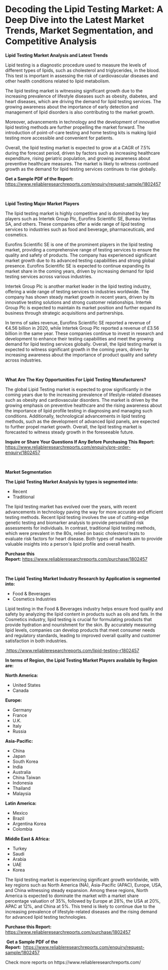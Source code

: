 <p><h1>Decoding the Lipid Testing Market: A Deep Dive into the Latest Market Trends, Market Segmentation, and Competitive Analysis</h1></p><p><strong>Lipid Testing Market Analysis and Latest Trends</strong></p>
<p><p>Lipid testing is a diagnostic procedure used to measure the levels of different types of lipids, such as cholesterol and triglycerides, in the blood. This test is important in assessing the risk of cardiovascular diseases and other health conditions related to lipid metabolism.</p><p>The lipid testing market is witnessing significant growth due to the increasing prevalence of lifestyle diseases such as obesity, diabetes, and heart diseases, which are driving the demand for lipid testing services. The growing awareness about the importance of early detection and management of lipid disorders is also contributing to the market growth.</p><p>Moreover, advancements in technology and the development of innovative lipid testing methods are further propelling the market forward. The introduction of point-of-care testing and home testing kits is making lipid testing more accessible and convenient for patients.</p><p>Overall, the lipid testing market is expected to grow at a CAGR of 7.5% during the forecast period, driven by factors such as increasing healthcare expenditure, rising geriatric population, and growing awareness about preventive healthcare measures. The market is likely to witness continued growth as the demand for lipid testing services continues to rise globally.</p></p>
<p><strong>Get a Sample PDF of the Report:&nbsp;</strong> <a href="https://www.reliableresearchreports.com/enquiry/request-sample/1802457">https://www.reliableresearchreports.com/enquiry/request-sample/1802457</a></p>
<p>&nbsp;</p>
<p><strong>Lipid Testing Major Market Players</strong></p>
<p><p>The lipid testing market is highly competitive and is dominated by key players such as Intertek Group Plc, Eurofins Scientific SE, Bureau Veritas SA, and others. These companies offer a wide range of lipid testing services to industries such as food and beverage, pharmaceuticals, and cosmetics.</p><p>Eurofins Scientific SE is one of the prominent players in the lipid testing market, providing a comprehensive range of testing services to ensure the quality and safety of products. The company has experienced significant market growth due to its advanced testing capabilities and strong global presence. Eurofins Scientific SE is expected to continue expanding its market share in the coming years, driven by increasing demand for lipid testing services across various industries.</p><p>Intertek Group Plc is another market leader in the lipid testing industry, offering a wide range of testing services to industries worldwide. The company has shown steady market growth in recent years, driven by its innovative testing solutions and strong customer relationships. Intertek Group Plc is expected to maintain its market position and further expand its business through strategic acquisitions and partnerships.</p><p>In terms of sales revenue, Eurofins Scientific SE reported a revenue of €4.56 billion in 2020, while Intertek Group Plc reported a revenue of £3.56 billion in the same year. These companies continue to invest in research and development to enhance their testing capabilities and meet the growing demand for lipid testing services globally. Overall, the lipid testing market is expected to witness significant growth in the coming years, driven by increasing awareness about the importance of product quality and safety across industries.</p></p>
<p>&nbsp;</p>
<p><strong>What Are The Key Opportunities For Lipid Testing Manufacturers?</strong></p>
<p><p>The global Lipid Testing market is expected to grow significantly in the coming years due to the increasing prevalence of lifestyle-related diseases such as obesity and cardiovascular disorders. The market is driven by the growing emphasis on preventive healthcare and the rising awareness about the importance of lipid profile testing in diagnosing and managing such conditions. Additionally, technological advancements in lipid testing methods, such as the development of advanced lipid panels, are expected to further propel market growth. Overall, the lipid testing market is forecasted to witness steady growth in the foreseeable future.</p></p>
<p><strong>Inquire or Share Your Questions If Any Before Purchasing This Report:</strong> <a href="https://www.reliableresearchreports.com/enquiry/pre-order-enquiry/1802457">https://www.reliableresearchreports.com/enquiry/pre-order-enquiry/1802457</a></p>
<p>&nbsp;</p>
<p><strong>Market Segmentation</strong></p>
<p><strong>The Lipid Testing Market Analysis by types is segmented into:</strong></p>
<p><ul><li>Recent</li><li>Traditional</li></ul></p>
<p><p>The lipid testing market has evolved over the years, with recent advancements in technology paving the way for more accurate and efficient testing methods. Recent lipid testing involves the use of cutting-edge genetic testing and biomarker analysis to provide personalized risk assessments for individuals. In contrast, traditional lipid testing methods, which were prevalent in the 80s, relied on basic cholesterol tests to evaluate risk factors for heart disease. Both types of markets aim to provide valuable insights into a person's lipid profile and overall health.</p></p>
<p><strong>Purchase this Report:&nbsp;</strong><a href="https://www.reliableresearchreports.com/purchase/1802457">https://www.reliableresearchreports.com/purchase/1802457</a></p>
<p>&nbsp;</p>
<p><strong>The Lipid Testing Market Industry Research by Application is segmented into:</strong></p>
<p><ul><li>Food & Beverages</li><li>Cosmetics Industries</li></ul></p>
<p><p>Lipid testing in the Food & Beverages industry helps ensure food quality and safety by analyzing the lipid content in products such as oils and fats. In the Cosmetics industry, lipid testing is crucial for formulating products that provide hydration and nourishment for the skin. By accurately measuring lipid levels, companies can develop products that meet consumer needs and regulatory standards, leading to improved overall quality and customer satisfaction in both industries.</p></p>
<p><a href="https://www.reliableresearchreports.com/lipid-testing-r1802457">&nbsp;https://www.reliableresearchreports.com/lipid-testing-r1802457</a></p>
<p><strong>In terms of Region, the Lipid Testing Market Players available by Region are:</strong></p>
<p>
    <p> <strong> North America: </strong>
        <ul>
            <li>United States</li>
            <li>Canada</li>
        </ul>
        </p> 
    <p> <strong> Europe: </strong>
        <ul>
            <li>Germany</li>
            <li>France</li>
            <li>U.K.</li>
            <li>Italy</li>
            <li>Russia</li>
        </ul>
        </p> 
    <p> <strong> Asia-Pacific: </strong>
        <ul>
            <li>China</li>
            <li>Japan</li>
            <li>South Korea</li>
            <li>India</li>
            <li>Australia</li>
            <li>China Taiwan</li>
            <li>Indonesia</li>
            <li>Thailand</li>
            <li>Malaysia</li>
        </ul>
        </p> 
    <p> <strong> Latin America: </strong>
        <ul>
            <li>Mexico</li>
            <li>Brazil</li>
            <li>Argentina Korea</li>
            <li>Colombia</li>
        </ul>
        </p> 
    <p> <strong> Middle East & Africa: </strong>
        <ul>
            <li>Turkey</li>
            <li>Saudi</li>
            <li>Arabia</li>
            <li>UAE</li>
            <li>Korea</li>
        </ul>
    </p>
    </p>
<p><p>The lipid testing market is experiencing significant growth worldwide, with key regions such as North America (NA), Asia-Pacific (APAC), Europe, USA, and China witnessing steady expansion. Among these regions, North America is expected to dominate the market with a market share percentage valuation of 35%, followed by Europe at 28%, the USA at 20%, APAC at 12%, and China at 5%. This trend is likely to continue due to the increasing prevalence of lifestyle-related diseases and the rising demand for advanced lipid testing technologies.</p></p>
<p><strong>Purchase this Report: </strong><a href="https://www.reliableresearchreports.com/purchase/1802457">https://www.reliableresearchreports.com/purchase/1802457</a></p>
<p>&nbsp;<strong>Get a Sample PDF of the Report:&nbsp;&nbsp;</strong><a href="https://www.reliableresearchreports.com/enquiry/request-sample/1802457">https://www.reliableresearchreports.com/enquiry/request-sample/1802457</a></p>
<p><strong></strong></p>
<p>Check more reports on https://www.reliableresearchreports.com/</p>
